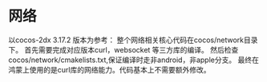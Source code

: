 # 网络

以cocos-2dx 3.17.2 版本为参考：
整个网络相关核心代码在cocos/network目录下。
首先需要完成对应版本curl，websocket 等三方库的编译。
然后检查cocos/network/cmakelists.txt,保证编译时走非android，非apple分支。
最终在鸿蒙上使用的是curl库的网络能力。代码基本上不需要额外修改。
